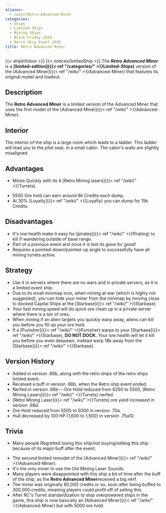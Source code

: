 ```yaml
---
aliases:
  - /wiki/Retro-Advanced-Miner
categories:
  - Ships
  - Limited Ships
  - Mining Ships
  - Black Friday 2019
  - Retro Ship Event 2019
title: Retro Advanced Miner
---
```


{{< shipInfobox >}} {{< notices/limitedShip >}} The **_Retro Advanced Miner_** is a **[limited-edition]({{< ref "/categories/" >}}Limited-Ships)** version of the [Advanced Miner]({{< ref "/wiki/" >}}Advanced-Miner) that features its original model and loadout.

## Description

The **Retro Advanced Miner** is a limited version of the Advanced Miner that uses the first model of the [Advanced Miner]({{< ref "/wiki/" >}}Advanced-Miner).

## Interior

The interior of the ship is a large room which leads to a ladder. This ladder will lead you to the pilot seat, in a small cabin. The cabin's walls are slightly misaligned.

## Advantages

- Mines Quickly with its 4 [Retro Mining lasers]({{< ref "/wiki/" >}}Turrets).

<!-- -->

- 5500 Ore hold can earn around 8k Credits each dump.
- At 30% [Loyalty]({{< ref "/wiki/" >}}Loyalty) you can dump for 15k Credits.

## Disadvantages

- It's low health make it easy for [pirates]({{< ref "/wiki/" >}}Pirating) to kill if wandering outside of base range.
- Part of a previous event and once it is lost its gone for good!
- Requires a pointed-down/pointed-up angle to successfully have all mining turrets active.

## Strategy

- Use it in servers where there are no wars and in private servers, as it is a limited event ship.
- Due to its small minimap icon, when mining at war (which is highly not suggested), you can hide your miner from the minimap by moving close to docked Capital Ships at the [Starbase]({{< ref "/wiki/" >}}Starbase).
- Your fast mining speed will do quick ore clean up in a private server where there is a ton of ores.
- When mining if an alien targets you quickly warp away, aliens can kill you before you fill up your ore hold.
- If a [Punisher]({{< ref "/wiki/" >}}Punisher) warps to your [Starbase]({{< ref "/wiki/" >}}Starbase), **DO NOT DOCK.** Your low health will let it kill you before you even despawn, instead warp 18k away from the [Starbase]({{< ref "/wiki/" >}}Starbase).

## Version History

- Added in version .66b, along with the retro ships of the retro ships limited event.
- Received a buff in version .66b, when the Retro ship event ended.
- Nerfed in version .66b---Ore Hold reduced from 6250 to 5500, [Retro Mining Lasers]({{< ref "/wiki/" >}}Turrets) nerfed.
- [Retro Mining Laser]({{< ref "/wiki/" >}}Turrets) ore yield increased in version .68d.
- Ore Hold reduced from 5500 to 5000 in version .70a.
- Hull decreased by 100 HP (1,600 to 1,500) in version .75a10.

## Trivia

- Many people Regretted losing this ship/not buying/selling this ship because of its major buff after the event.

<!-- -->

- The second limited remodel of the [Advanced Miner]({{< ref "/wiki/" >}}Advanced-Miner).
- It's the only miner to use the Old Mining Laser Sounds.
- Many players were disappointed with this ship a bit of time after the buff of the ship, as the **Retro Advanced Miner**received a big nerf.
- The miner was originally 80,000 credits or so, soon after being buffed to 300,000 credits, meaning players could profit off of selling this.
- After RC's Turret standardization to stop overpowered ships in the game, this ship is now basically an [Advanced Miner]({{< ref "/wiki/" >}}Advanced-Miner) but with 5000 ore hold.
